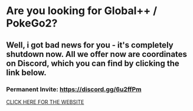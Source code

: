 # Are you looking for Global++ / PokeGo2?
## Well, i got bad news for you - it's completely shutdown now. All we offer now are coordinates on Discord, which you can find by clicking the link below.
### Permanent Invite: https://discord.gg/6u2ffPm

[CLICK HERE FOR THE WEBSITE](https://pokemongocoordinates.ga)
